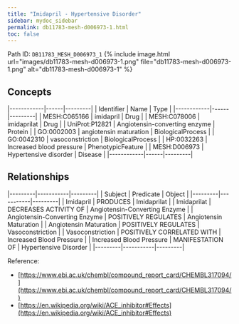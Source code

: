 ```yaml
---
title: "Imidapril - Hypertensive Disorder"
sidebar: mydoc_sidebar
permalink: db11783-mesh-d006973-1.html
toc: false 
---
```



Path ID: `DB11783_MESH_D006973_1`
{% include image.html url="images/db11783-mesh-d006973-1.png" file="db11783-mesh-d006973-1.png" alt="db11783-mesh-d006973-1" %}

## Concepts

|------------|------|---------|
| Identifier | Name | Type    |
|------------|------|---------|
| MESH:C065166 | imidapril | Drug |
| MESH:C078006 | imidaprilat | Drug |
| UniProt:P12821 | Angiotensin-converting enzyme | Protein |
| GO:0002003 | angiotensin maturation | BiologicalProcess |
| GO:0042310 | vasoconstriction | BiologicalProcess |
| HP:0032263 | Increased blood pressure | PhenotypicFeature |
| MESH:D006973 | Hypertensive disorder | Disease |
|------------|------|---------|

## Relationships

|---------|-----------|---------|
| Subject | Predicate | Object  |
|---------|-----------|---------|
| Imidapril | PRODUCES | Imidaprilat |
| Imidaprilat | DECREASES ACTIVITY OF | Angiotensin-Converting Enzyme |
| Angiotensin-Converting Enzyme | POSITIVELY REGULATES | Angiotensin Maturation |
| Angiotensin Maturation | POSITIVELY REGULATES | Vasoconstriction |
| Vasoconstriction | POSITIVELY CORRELATED WITH | Increased Blood Pressure |
| Increased Blood Pressure | MANIFESTATION OF | Hypertensive Disorder |
|---------|-----------|---------|

Reference: 
  - [https://www.ebi.ac.uk/chembl/compound_report_card/CHEMBL317094/](https://www.ebi.ac.uk/chembl/compound_report_card/CHEMBL317094/)
  - [https://en.wikipedia.org/wiki/ACE_inhibitor#Effects](https://en.wikipedia.org/wiki/ACE_inhibitor#Effects)
